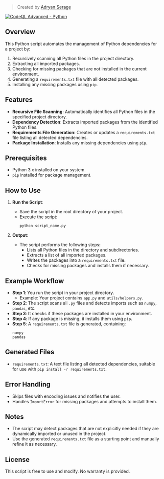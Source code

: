 > Created by [Adryan Serage](https://github.com/adryserage)

[![CodeQL Advanced - Python](https://github.com/Adryan-Serage/missing_modules.py/actions/workflows/codeql.yml/badge.svg)](https://github.com/Adryan-Serage/missing_modules.py/actions/workflows/codeql.yml)

## Overview
This Python script automates the management of Python dependencies for a project by:
1. Recursively scanning all Python files in the project directory.
2. Extracting all imported packages.
3. Checking for missing packages that are not installed in the current environment.
4. Generating a `requirements.txt` file with all detected packages.
5. Installing any missing packages using `pip`.

## Features
- **Recursive File Scanning**: Automatically identifies all Python files in the specified project directory.
- **Dependency Detection**: Extracts imported packages from the identified Python files.
- **Requirements File Generation**: Creates or updates a `requirements.txt` file listing all detected dependencies.
- **Package Installation**: Installs any missing dependencies using `pip`.

## Prerequisites
- Python 3.x installed on your system.
- `pip` installed for package management.

## How to Use
1. **Run the Script**:
   - Save the script in the root directory of your project.
   - Execute the script:
     ```bash
     python script_name.py
     ```

2. **Output**:
   - The script performs the following steps:
     - Lists all Python files in the directory and subdirectories.
     - Extracts a list of all imported packages.
     - Writes the packages into a `requirements.txt` file.
     - Checks for missing packages and installs them if necessary.

## Example Workflow
- **Step 1**: You run the script in your project directory.
  - Example: Your project contains `app.py` and `utils/helpers.py`.
- **Step 2**: The script scans all `.py` files and detects imports such as `numpy`, `pandas`, etc.
- **Step 3**: It checks if these packages are installed in your environment.
- **Step 4**: If any package is missing, it installs them using `pip`.
- **Step 5**: A `requirements.txt` file is generated, containing:
  ```
  numpy
  pandas
  ```

## Generated Files
- `requirements.txt`: A text file listing all detected dependencies, suitable for use with `pip install -r requirements.txt`.

## Error Handling
- Skips files with encoding issues and notifies the user.
- Handles `ImportError` for missing packages and attempts to install them.

## Notes
- The script may detect packages that are not explicitly needed if they are dynamically imported or unused in the project.
- Use the generated `requirements.txt` file as a starting point and manually refine it as necessary.

## License
This script is free to use and modify. No warranty is provided.

